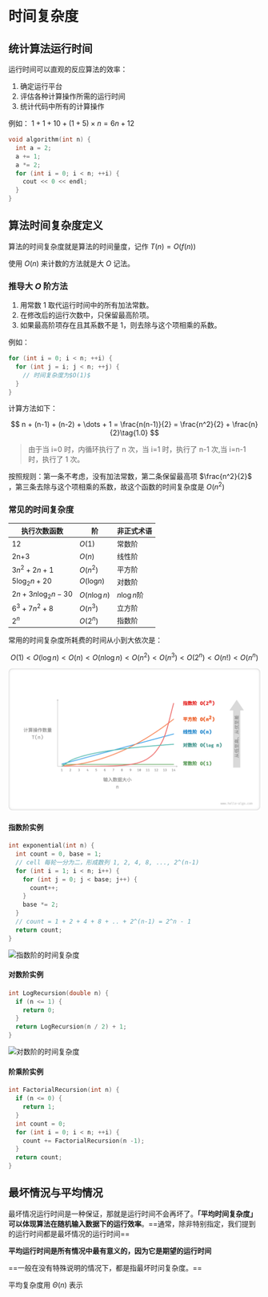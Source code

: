 # 时间复杂度

## 统计算法运行时间

运行时间可以直观的反应算法的效率：

1. 确定运行平台
2. 评估各种计算操作所需的运行时间
3. 统计代码中所有的计算操作

例如： $1 + 1 + 10 + (1 + 5) \times n = 6n + 12$

```cpp
void algorithm(int n) {
  int a = 2;
  a += 1;
  a *= 2;
  for (int i = 0; i < n; ++i) {
    cout << 0 << endl;
  }
}
```

## 算法时间复杂度定义

算法的时间复杂度就是算法的时间量度，记作 $T(n) = O(f(n))$

使用 $O(n)$ 来计数的方法就是大 $O$ 记法。

### 推导大 $O$ 阶方法

1. ⽤常数 1 取代运⾏时间中的所有加法常数。
2. 在修改后的运⾏次数中，只保留最⾼阶项。
3. 如果最⾼阶项存在且其系数不是 1，则去除与这个项相乘的系数。

例如：

```cpp
for (int i = 0; i < n; ++i) {
  for (int j = i; j < n; ++j) {
    // 时间复杂度为$O(1)$
  }
}
```

计算方法如下：

$$
n + (n-1) + (n-2) + \dots + 1 = \frac{n(n-1)}{2} = \frac{n^2}{2} + \frac{n}{2}\tag{1.0}
$$

> 由于当 i=0 时，内循环执⾏了 n 次，当 i=1 时，执⾏了 n-1 次,当 i=n-1 时，执⾏了 1 次。

按照规则：第一条不考虑，没有加法常数，第二条保留最高项 $\frac{n^2}{2}$ ，第三条去除与这个项相乘的系数，故这个函数的时间复杂度是 $O(n^2)$

### 常见的时间复杂度

| 执行次数函数              | 阶              | 非正式术语   |
| ------------------------- | --------------- | ------------ |
| 12                        | $O(1)$          | 常数阶       |
| 2n+3                      | $O(n)$          | 线性阶       |
| $3n^2+ 2n + 1$            | $O(n^2)$        | 平方阶       |
| $5\log_{2}{n} + 20$       | $O(\log_{}{n})$ | 对数阶       |
| $2n + 3n\log_{2}{n} - 30$ | $O(n\log{n})$   | $n\log{n}$阶 |
| $6^3 + 7n^2 + 8$          | $O(n^3)$        | 立方阶       |
| $2^n$                     | $O(2^n)$        | 指数阶       |

常⽤的时间复杂度所耗费的时间从⼩到⼤依次是：

$$
O(1) < O(\log{n}) < O(n) < O(n\log{n}) < O(n^2) < O(n^3) < O(2^n) < O(n!) < O(n^n) \tag{1.1}
$$

![image-20230709113806549](https://raw.githubusercontent.com/harisonkhlil/oss/main/uPic/image-20230709113806549.png)

#### 指数阶实例

```cpp
int exponential(int n) {
  int count = 0, base = 1;
  // cell 每轮一分为二，形成数列 1, 2, 4, 8, ..., 2^(n-1)
  for (int i = 1; i < n; i++) {
    for (int j = 0; j < base; j++) {
      count++;
    }
    base *= 2;
  }
  // count = 1 + 2 + 4 + 8 + .. + 2^(n-1) = 2^n - 1
  return count;
}
```

![指数阶的时间复杂度](https://www.hello-algo.com/chapter_computational_complexity/time_complexity.assets/time_complexity_exponential.png)

#### 对数阶实例

```cpp
int LogRecursion(double n) {
  if (n <= 1) {
    return 0;
  }
  return LogRecursion(n / 2) + 1;
}
```

![对数阶的时间复杂度](https://www.hello-algo.com/chapter_computational_complexity/time_complexity.assets/time_complexity_logarithmic.png)

#### 阶乘阶实例

```cpp
int FactorialRecursion(int n) {
  if (n <= 0) {
    return 1;
  }
  int count = 0;
  for (int i = 0; i < n; ++i) {
    count += FactorialRecursion(n -1);
  }
  return count;
}
```

## 最坏情況与平均情况

最坏情况运⾏时间是⼀种保证，那就是运⾏时间不会再坏了。**「平均时间复杂度」可以体现算法在随机输入数据下的运行效率**。==通常，除⾮特别指定，我们提到的运⾏时间都是最坏情况的运⾏时间==

**平均运⾏时间是所有情况中最有意义的，因为它是期望的运⾏时间**

==⼀般在没有特殊说明的情况下，都是指最坏时问复杂度。==

平均复杂度用 $\Theta(n)$ 表示
